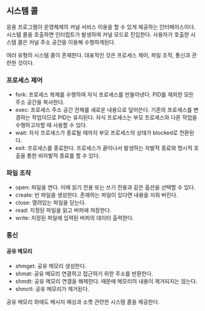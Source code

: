 ## 시스템 콜

응용 프로그램이 운영체제의 커널 서비스 이용을 할 수 있게 제공하는 인터페이스이다.
시스템 콜을 호출하면 인터럽트가 발생하여 커널 모드로 진입한다.
사용자가 호출한 시스템 콜은 커널 주소 공간을 이용해 수행하게된다.

여러 유형의 시스템 콜이 존재한다. 대표적인 것은 프로세스 제어, 파일 조작, 통신과 관련한 것이다.

### 프로세스 제어

- fork: 프로세스 복제를 수행하여 자식 프로세스를 만들어낸다. PID를 제외한 모든 주소 공간을 복사한다.
- exec: 프로세스 주소 공간 전체를 새로운 내용으로 덮어쓴다. 기존의 프로세스를 변경하는 작업이므로 PID는 유지된다.
  자식 프로세스는 부모 프로세스와 다른 작업을 수행하고자할 때 사용할 수 있다.
- wait: 자식 프로세스가 종료될 때까지 부모 프로세스의 상태가 blocked로 전환된다.
- exit: 프로세스를 종료한다. 프로세스가 끝이나서 발생하는 자발적 종료와 명시적 호출을 통한 비자발적 종료를 할 수 있다.

### 파일 조작

- open: 파일을 연다. 이때 읽기 전용 또는 쓰기 전용과 같은 옵션을 선택할 수 있다.
- create: 빈 파일을 생성한다. 존재하는 파일이 있다면 내용을 지워 버린다.
- close: 열려있는 파일을 닫는다.
- read: 지정된 파일을 읽고 버퍼에 저장한다.
- write: 지정된 파일에 입력된 버퍼의 데이터 출력한다.

### 통신

#### 공유 메모리

- shmget: 공유 메모리 생성한다.
- shmat: 공유 메모리 연결하고 접근하기 위한 주소를 반환한다.
- shmdt: 공유 메모리 연결을 해제한다. 때문에 메모리의 내용이 제거되지는 않는다.
- shmctl: 공유 메모리가 제거된다.

공유 메모리 외에도 메시지 패싱과 소켓 관련한 시스템 콜을 제공한다.
